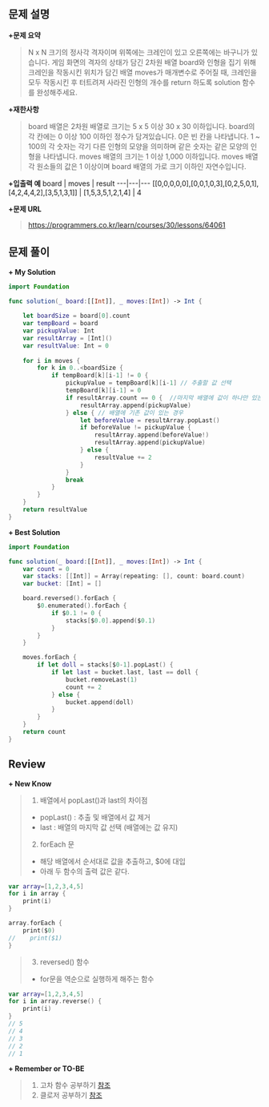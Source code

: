 문제 설명
--------

**\+문제 요약**
> N x N 크기의 정사각 격자이며 위쪽에는 크레인이 있고 오른쪽에는 바구니가 있습니다. 게임 화면의 격자의 상태가 담긴 2차원 배열 board와 인형을 집기 위해 크레인을 작동시킨 위치가 담긴 배열 moves가 매개변수로 주어질 때, 크레인을 모두 작동시킨 후 터트려져 사라진 인형의 개수를 return 하도록 solution 함수를 완성해주세요.

**\+재한사항**
>board 배열은 2차원 배열로 크기는 5 x 5 이상 30 x 30 이하입니다.
>board의 각 칸에는 0 이상 100 이하인 정수가 담겨있습니다.
>0은 빈 칸을 나타냅니다.
>1 ~ 100의 각 숫자는 각기 다른 인형의 모양을 의미하며 같은 숫자는 같은 모양의 인형을 나타냅니다.
>moves 배열의 크기는 1 이상 1,000 이하입니다.
>moves 배열 각 원소들의 값은 1 이상이며 board 배열의 가로 크기 이하인 자연수입니다.
 
**\+입출력 예**
 board | moves | result 
---|---|---
[[0,0,0,0,0],[0,0,1,0,3],[0,2,5,0,1],[4,2,4,4,2],[3,5,1,3,1]] | [1,5,3,5,1,2,1,4] | 4

**\+문제 URL**
>https://programmers.co.kr/learn/courses/30/lessons/64061



문제 풀이
---------

**\+ My Solution**
```swift
import Foundation

func solution(_ board:[[Int]], _ moves:[Int]) -> Int {
    
    let boardSize = board[0].count
    var tempBoard = board
    var pickupValue: Int
    var resultArray = [Int]()
    var resultValue: Int = 0
    
    for i in moves {
        for k in 0..<boardSize {
            if tempBoard[k][i-1] != 0 {
                pickupValue = tempBoard[k][i-1] // 추출할 값 선택
                tempBoard[k][i-1] = 0
                if resultArray.count == 0 {  //마지막 배열에 값이 하나만 있는 경우
                    resultArray.append(pickupValue)
                } else { // 배열에 기존 값이 있는 경우
                    let beforeValue = resultArray.popLast()
                    if beforeValue != pickupValue {
                        resultArray.append(beforeValue!)
                        resultArray.append(pickupValue)
                    } else {
                        resultValue += 2
                    }
                }
                break
            }
        }
    } 
    return resultValue
}


```

**\+ Best Solution**
```swift
import Foundation

func solution(_ board:[[Int]], _ moves:[Int]) -> Int {
    var count = 0
    var stacks: [[Int]] = Array(repeating: [], count: board.count)
    var bucket: [Int] = []

    board.reversed().forEach {
        $0.enumerated().forEach {
            if $0.1 != 0 {
                stacks[$0.0].append($0.1)
            }
        }
    }

    moves.forEach {
        if let doll = stacks[$0-1].popLast() {
            if let last = bucket.last, last == doll {
                bucket.removeLast(1)
                count += 2
            } else {
                bucket.append(doll)
            }
        }
    }
    return count
}
```

Review
-----------------
**\+ New Know**
> 1. 배열에서  popLast()과 last의 차이점
>   - popLast() : 추출 및 배열에서 값 제거
>   - last : 배열의 마지막 값 선택 (배열에는 값 유지)
> 2. forEach 문
>   - 해당 배열에서 순서대로 값을 추출하고, $0에 대입
>   - 아래 두 함수의 출력 값은 같다.
```swift
var array=[1,2,3,4,5]
for i in array {
    print(i)
}

array.forEach {
    print($0)
//    print($1)
}
```
> 3. reversed() 함수
>   - for문을 역순으로 실행하게 해주는 함수
```swift
var array=[1,2,3,4,5]
for i in array.reverse() {
    print(i)
}
// 5
// 4
// 3
// 2
// 1
```

**\+ Remember or TO-BE**
> 1.  고차 함수 공부하기 [참조](https://jinshine.github.io/2018/12/13/Swift/21.고차함수(1)%20-%20forEach,%20filter,%20reduce/)
> 2. 클로저 공부하기 [참조](https://kimlh2.tistory.com/entry/Swift-for-in-foreach-의-차이점)


